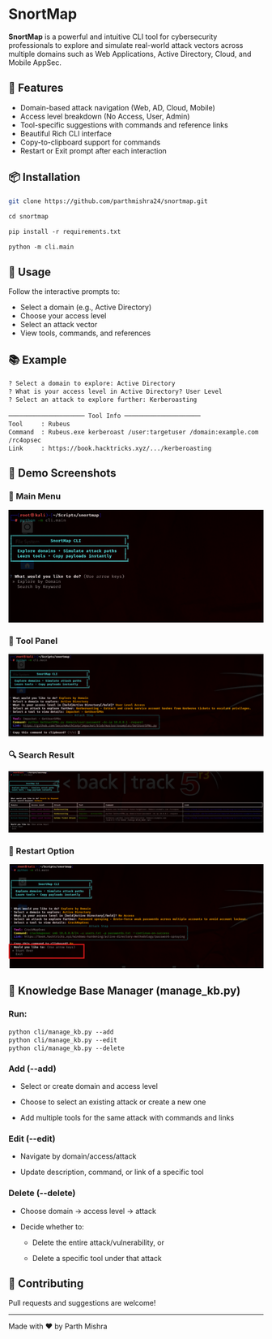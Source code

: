 # SnortMap

**SnortMap** is a powerful and intuitive CLI tool for cybersecurity professionals to explore and simulate real-world attack vectors across multiple domains such as Web Applications, Active Directory, Cloud, and Mobile AppSec.

## 🚀 Features

- Domain-based attack navigation (Web, AD, Cloud, Mobile)
- Access level breakdown (No Access, User, Admin)
- Tool-specific suggestions with commands and reference links
- Beautiful Rich CLI interface
- Copy-to-clipboard support for commands
- Restart or Exit prompt after each interaction

## 📦 Installation

```bash
git clone https://github.com/parthmishra24/snortmap.git
```
```
cd snortmap
```
```
pip install -r requirements.txt
```
```
python -m cli.main
```

## 🧭 Usage

Follow the interactive prompts to:
- Select a domain (e.g., Active Directory)
- Choose your access level
- Select an attack vector
- View tools, commands, and references

## 📚 Example

```
? Select a domain to explore: Active Directory
? What is your access level in Active Directory? User Level
? Select an attack to explore further: Kerberoasting

───────────────────── Tool Info ─────────────────────
Tool     : Rubeus
Command  : Rubeus.exe kerberoast /user:targetuser /domain:example.com /rc4opsec
Link     : https://book.hacktricks.xyz/.../kerberoasting
```

## 📸 Demo Screenshots

### 🔷 Main Menu
![Main Menu](https://github.com/parthmishra24/snortmap/blob/main/screenshots/snortmap-menu.png)

### 🔧 Tool Panel
![Tool Panel](https://github.com/parthmishra24/snortmap/blob/main/screenshots/snortmap-tool-panel.png)

### 🔍 Search Result
![Search Result](https://github.com/parthmishra24/snortmap/blob/main/screenshots/snortmap-search-result.png)

### 🔁 Restart Option
![Restart Option](https://github.com/parthmishra24/snortmap/blob/main/screenshots/snortmap-start-over.png)

## 🧠 Knowledge Base Manager (manage_kb.py)

### Run:

```
python cli/manage_kb.py --add
python cli/manage_kb.py --edit
python cli/manage_kb.py --delete
```

### Add (--add)

- Select or create domain and access level

- Choose to select an existing attack or create a new one

- Add multiple tools for the same attack with commands and links

### Edit (--edit)

- Navigate by domain/access/attack

- Update description, command, or link of a specific tool

### Delete (--delete)

- Choose domain → access level → attack

- Decide whether to:

  - Delete the entire attack/vulnerability, or

  - Delete a specific tool under that attack

## 🤝 Contributing

Pull requests and suggestions are welcome!

---
Made with ❤️ by Parth Mishra
